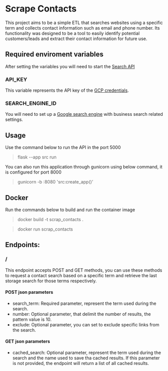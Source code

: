 # Scrape Contacts

This project aims to be a simple ETL that searches websites using a specific term and collects contact information such as email and phone number. Its functionality was designed to be a tool to easily identify potential customers/leads and extract their contact information for future use.

## Required enviroment variables

After setting the variables you will need to start the [Search API](https://console.cloud.google.com/apis/api/customsearch.googleapis.com/)

### API_KEY
This variable represents the API key of the [GCP credentials](https://console.cloud.google.com/apis/credentials).

### SEARCH_ENGINE_ID
You will need to set up a [Google search engine](https://programmablesearchengine.google.com/) with business search related settings.

## Usage

Use the command below to run the API in the port 5000

> flask --app src run

You can also run this application through gunicorn using below command, it is configured for port 8000

> gunicorn -b :8080 'src:create_app()'

## Docker

Run the commands below to build and run the container image

> docker build -t scrap_contacts .

> docker run scrap_contacts

## Endpoints:

### /
This endpoint accepts POST and GET methods, you can use these methods to request a contact search based on a specific term and retrieve the last storage search for those terms respectively.

#### POST json parameters

- search_term: Required parameter, represent the term used during the search.
- number: Optional parameter, that delimit the number of results, the pattern value is 10.
- exclude: Optional parameter, you can set to exclude specific links from the search.

#### GET json parameters

- cached_search: Optional parameter, represent the term used during the search and the name used to save tha cached results. If this parameter is not provided, the endpoint will return a list of all cached results.